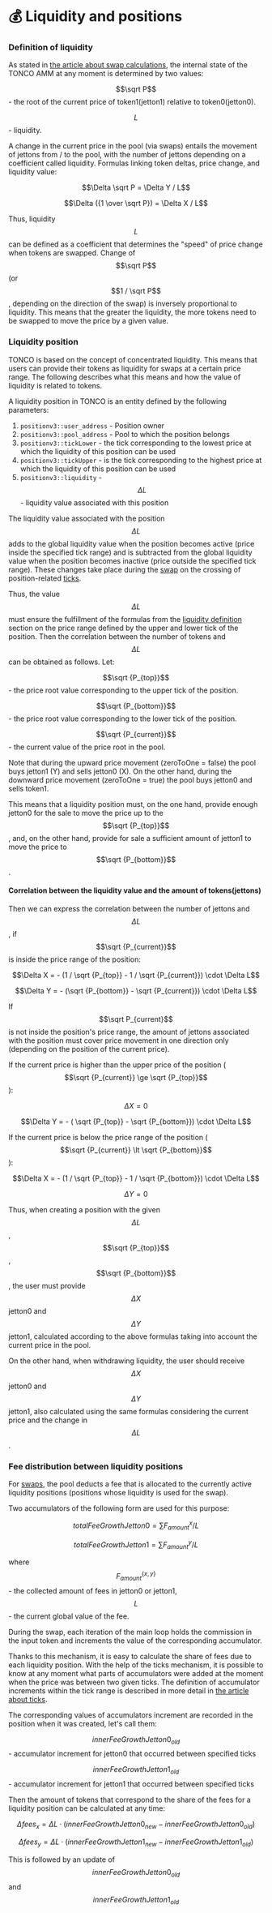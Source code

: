 # 💰 Liquidity and positions

### Definition of liquidity

As stated in [the article about swap calculations](swap-calculation.md), the internal state of the TONCO AMM at any moment is determined by two values:

$$\sqrt P$$ - the root of the current price of token1(jetton1) relative to token0(jetton0).

$$L$$ - liquidity.

A change in the current price in the pool (via swaps) entails the movement of jettons from / to the pool, with the number of jettons depending on a coefficient called liquidity. Formulas linking token deltas, price change, and liquidity value:

$$\Delta \sqrt P = \Delta Y / L$$

$$\Delta ({1 \over \sqrt P}) = \Delta X / L$$

Thus, liquidity $$L$$ can be defined as a coefficient that determines the "speed" of price change when tokens are swapped. Change of $$\sqrt P$$ (or $$1 / \sqrt P$$, depending on the direction of the swap) is inversely proportional to liquidity. This means that the greater the liquidity, the more tokens need to be swapped to move the price by a given value.

### Liquidity position

TONCO is based on the concept of concentrated liquidity. This means that users can provide their tokens as liquidity for swaps at a certain price range. The following describes what this means and how the value of liquidity is related to tokens.

A liquidity position in TONCO is an entity defined by the following parameters:

1. `positionv3::user_address` - Position owner
2. `positionv3::pool_address` - Pool to which the position belongs
3. `positionv3::tickLower` - the tick corresponding to the lowest price at which the liquidity of this position can be used
4. `positionv3::tickUpper` - is the tick corresponding to the highest price at which the liquidity of this position can be used
5. `positionv3::liquidity` - $$\Delta L$$ - liquidity value associated with this position

The liquidity value associated with the position $$\Delta L$$ adds to the global liquidity value when the position becomes active (price inside the specified tick range) and is subtracted from the global liquidity value when the position becomes inactive (price outside the specified tick range). These changes take place during the [swap](swap-calculation.md) on the crossing of position-related [ticks](ticks.md).

Thus, the value $$\Delta L$$ must ensure the fulfillment of the formulas from the [liquidity definition](liquidity-and-positions.md#definition-of-liquidity) section on the price range defined by the upper and lower tick of the position. Then the correlation between the number of tokens and $$\Delta L$$ can be obtained as follows. Let:

$$\sqrt {P_{top}}$$ - the price root value corresponding to the upper tick of the position.

$$\sqrt {P_{bottom}}$$ - the price root value corresponding to the lower tick of the position.

$$\sqrt {P_{current}}$$ - the current value of the price root in the pool.

Note that during the upward price movement (zeroToOne = false) the pool buys jetton1 (Y) and sells jetton0 (X). On the other hand, during the downward price movement (zeroToOne = true) the pool buys jetton0 and sells token1.

This means that a liquidity position must, on the one hand, provide enough jetton0 for the sale to move the price up to the $$\sqrt {P_{top}}$$, and, on the other hand, provide for sale a sufficient amount of jetton1 to move the price to $$\sqrt {P_{bottom}}$$ .

#### Correlation between the liquidity value and the amount of tokens(jettons)

Then we can express the correlation between the number of jettons and $$\Delta L$$, if $$\sqrt {P_{current}}$$ is inside the price range of the position:

$$\Delta X = - (1 / \sqrt {P_{top}} - 1 / \sqrt {P_{current}}) \cdot \Delta L$$

$$\Delta Y = - (\sqrt {P_{bottom}} - \sqrt {P_{current}}) \cdot \Delta L$$

If$$\sqrt P_{current}$$ is not inside the position's price range, the amount of jettons associated with the position must cover price movement in one direction only (depending on the position of the current price).

If the current price is higher than the upper price of the position ( $$\sqrt {P_{current}} \ge \sqrt {P_{top}}$$):

$$\Delta X = 0$$

$$\Delta Y = - ( \sqrt {P_{top}} - \sqrt {P_{bottom}}) \cdot \Delta L$$

If the current price is below the price range of the position ( $$\sqrt {P_{current}} \lt \sqrt {P_{bottom}}$$ ):

$$\Delta X = - (1 / \sqrt {P_{top}} - 1 / \sqrt {P_{bottom}}) \cdot \Delta L$$

$$\Delta Y = 0$$

Thus, when creating a position with the given $$\Delta L$$, $$\sqrt {P_{top}}$$,  $$\sqrt {P_{bottom}}$$,   the user must provide $$\Delta X$$jetton0 and $$\Delta Y$$jetton1, calculated according to the above formulas taking into account the current price in the pool.

On the other hand, when withdrawing liquidity, the user should receive$$\Delta X$$jetton0 and $$\Delta Y$$jetton1, also calculated using the same formulas considering the current price and the change in $$\Delta L$$.

### Fee distribution between liquidity positions

For [swaps](swap-calculation.md), the pool deducts a fee that is allocated to the currently active liquidity positions (positions whose liquidity is used for the swap).

Two accumulators of the following form are used for this purpose:

$$totalFeeGrowthJetton0 = \sum F^x_{amount} / L$$

$$totalFeeGrowthJetton1 = \sum F^y_{amount} / L$$

where $$F^{\{x, y\}}_{amount}$$ - the collected amount of fees in jetton0 or jetton1, $$L$$ - the current global value of the fee.

During the swap, each iteration of the main loop holds the commission in the input token and increments the value of the corresponding accumulator.

Thanks to this mechanism, it is easy to calculate the share of fees due to each liquidity position. With the help of the ticks mechanism, it is possible to know at any moment what parts of accumulators were added at the moment when the price was between two given ticks. The definition of accumulator increments within the tick range is described in more detail in [the article about ticks](ticks.md).

The corresponding values of accumulators increment are recorded in the position when it was created, let's call them:

$$innerFeeGrowthJetton0_{old}$$ - accumulator increment for jetton0 that occurred between specified ticks

$$innerFeeGrowthJetton1_{old}$$ - accumulator increment for jetton1 that occurred between specified ticks

Then the amount of tokens that correspond to the share of the fees for a liquidity position can be calculated at any time:

$$\Delta fees_x = \Delta L \cdot (innerFeeGrowthJetton0_{new} - innerFeeGrowthJetton0_{old})$$

$$\Delta fees_y = \Delta L \cdot (innerFeeGrowthJetton1_{new} - innerFeeGrowthJetton1_{old})$$

This is followed by an update of $$innerFeeGrowthJetton0_{old}$$ and $$innerFeeGrowthJetton1_{old}$$
